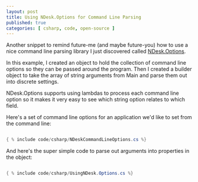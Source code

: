 ```yaml
---
layout: post
title: Using NDesk.Options for Command Line Parsing
published: true
categories: [ csharp, code, open-source ]
---
```


Another snippet to remind future-me (and maybe future-you) how to use a 
nice command line parsing library I just discovered called 
<a href="http://www.ndesk.org/Options" alt="link to ndesk">NDesk.Options</a>.

In this example, I created an object to hold the collection of command line 
options so they can be passed around the program. Then I created a builder object 
to take the array of string arguments from Main and parse them out into discrete 
settings.

NDesk.Options supports using lambdas to process each command line option so 
it makes it very easy to see which string option relates to which field.

Here's a set of command line options for an application we'd like to set from the 
command line:

```csharp

{ % include code/csharp/NDeskCommandLineOptions.cs %}

```

And here's the super simple code to parse out arguments into properties in the object:

```csharp

{ % include code/csharp/UsingNDesk.Options.cs %}

```




